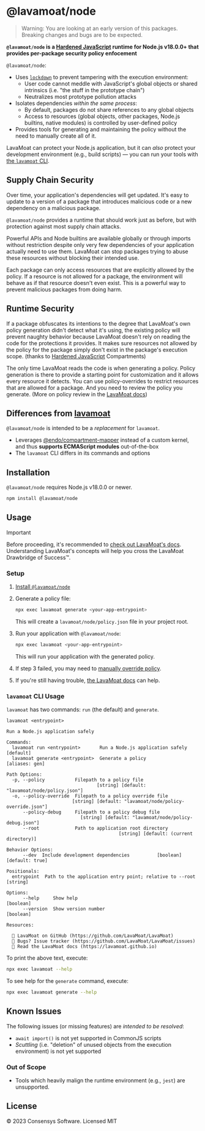 # @lavamoat/node

> Warning: You are looking at an early version of this packages. Breaking changes and bugs are to be expected.

**`@lavamoat/node` is a [Hardened JavaScript][] runtime for Node.js v18.0.0+ that provides per-package security policy enfocement**

`@lavamoat/node`:

- Uses [`lockdown`][lockdown] to prevent tampering with the execution environment:
  - User code cannot meddle with JavaScript's global objects or shared intrinsics (i.e. "the
    stuff in the prototype chain")
  - Neutralizes most prototype pollution attacks
- Isolates dependencies _within the same process_:
  - By default, packages do not share references to any global objects
  - Access to resources (global objects, other packages, Node.js builtins,
    native modules) is controlled by user-defined policy
- Provides tools for generating and maintaining the policy without the need to manually create all of it.

LavaMoat can protect your Node.js application, but it can _also_ protect your development environment (e.g., build scripts) — you can run your tools with [the `lavamoat` CLI](#usage).

## Supply Chain Security

Over time, your application's dependencies will get updated. It's easy to update to a version of a package that introduces malicious code or a new dependency on a malicious package.

`@lavamoat/node` provides a runtime that should work just as before, but with protection against most supply chain attacks.

Powerful APIs and Node builtins are available globally or through imports without restriction despite only very few dependencies of your application actually need to use them. LavaMoat can stop packages trying to abuse these resources without blocking their intended use.

Each package can only access resources that are explicitly allowed by the policy. If a resource is not allowed for a package, the environment will behave as if that resource doesn't even exist. This is a powerful way to prevent malicious packages from doing harm.

## Runtime Security

If a package obfuscates its intentions to the degree that LavaMoat's own policy generation didn't detect what it's using, the existing policy will prevent naughty behavior because LavaMoat doesn't rely on reading the code for the protections it provides. It makes sure resources not allowed by the policy for the package simply don't exist in the package's execution scope. (thanks to [Hardened JavaScript][] Compartments)

The only time LavaMoat reads the code is when generating a policy. Policy generation is there to provide a starting point for customization and it allows every resource it detects. You can use policy-overrides to restrict resources that are allowed for a package. And you need to review the policy you generate. (More on policy review in the [LavaMoat docs](https://lavamoat.github.io/guides/policy-diff/))

## Differences from [lavamoat][]

`@lavamoat/node` is intended to be a _replacement_ for `lavamoat`.

- Leverages [@endo/compartment-mapper][] instead of a custom kernel, and thus
  **supports ECMAScript modules** out-of-the-box
- The `lavamoat` CLI differs in its commands and options

## Installation

`@lavamoat/node` requires Node.js v18.0.0 or newer.

```sh
npm install @lavamoat/node
```

## Usage

> [!IMPORTANT]
>
> Before proceeding, it's recommended to [check out LavaMoat's docs][docs].
> Understanding LavaMoat's concepts will help you cross the LavaMoat Drawbridge
> of Success™.

### Setup

1. [Install `@lavamoat/node`](#installation)
2. Generate a policy file:

   ```sh
   npx exec lavamoat generate <your-app-entrypoint>
   ```

   This will create a `lavamoat/node/policy.json` file in your project root.

3. Run your application with `@lavamoat/node`:

   ```sh
   npx exec lavamoat <your-app-entrypoint>
   ```

   This will run your application with the generated policy.

4. If step 3 failed, you may need to [manually override policy][policy-guide].
5. If you're still having trouble, [the LavaMoat docs][docs] can help.

### `lavamoat` CLI Usage

`lavamoat` has two commands: `run` (the default) and `generate`.

```text
lavamoat <entrypoint>

Run a Node.js application safely

Commands:
  lavamoat run <entrypoint>       Run a Node.js application safely     [default]
  lavamoat generate <entrypoint>  Generate a policy               [aliases: gen]

Path Options:
  -p, --policy           Filepath to a policy file
                                 [string] [default: "lavamoat/node/policy.json"]
  -o, --policy-override  Filepath to a policy override file
                        [string] [default: "lavamoat/node/policy-override.json"]
      --policy-debug     Filepath to a policy debug file
                           [string] [default: "lavamoat/node/policy-debug.json"]
      --root             Path to application root directory
                                         [string] [default: (current directory)]

Behavior Options:
      --dev  Include development dependencies          [boolean] [default: true]

Positionals:
  entrypoint  Path to the application entry point; relative to --root   [string]

Options:
      --help     Show help                                             [boolean]
      --version  Show version number                                   [boolean]

Resources:

  🌋 LavaMoat on GitHub (https://github.com/LavaMoat/LavaMoat)
  🐛 Bugs? Issue tracker (https://github.com/LavaMoat/LavaMoat/issues)
  📖 Read the LavaMoat docs (https://lavamoat.github.io)
```

To print the above text, execute:

```sh
npx exec lavamoat --help
```

To see help for the `generate` command, execute:

```sh
npx exec lavamoat generate --help
```

## Known Issues

The following issues (or missing features) are _intended to be resolved_:

- `await import()` is not yet supported in CommonJS scripts
- _Scuttling_ (i.e. "deletion" of unused objects from the execution environment)
  is not yet supported

### Out of Scope

- Tools which heavily malign the runtime environment (e.g., `jest`) are unsupported.

## License

©️ 2023 Consensys Software. Licensed MIT

[SES]: https://npm.im/ses
[Hardened JavaScript]: https://hardenedjs.org
[lockdown]: https://hardenedjs.org/#lockdown
[lavamoat]: https://npm.im/lavamoat
[@endo/compartment-mapper]: https://npm.im/@endo/compartment-mapper
[Socket]: https://socket.dev
[policy-guide]: https://lavamoat.github.io/guides/policy/
[docs]: https://lavamoat.github.io
